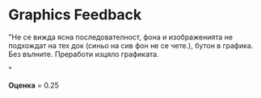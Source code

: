 # Graphics Feedback #
"Не се вижда ясна последователност, фона и изображенията не подхождат на тех док (синьо на сив фон не се чете.), бутон в графика. Без вълните. Преработи изцяло графиката.
 
"

**Оценка** = 0.25
